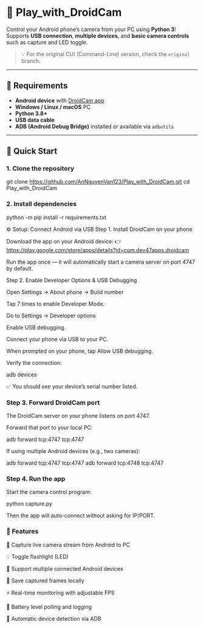 # 🎥 Play_with_DroidCam

Control your Android phone’s camera from your PC using **Python 3**!  
Supports **USB connection**, **multiple devices**, and **basic camera controls** such as capture and LED toggle.

> 💡 For the original CUI (Command-Line) version, check the `original` branch.

---

## 📱 Requirements

- **Android device** with [DroidCam app](https://play.google.com/store/apps/details?id=com.dev47apps.droidcam)
- **Windows / Linux / macOS** PC
- **Python 3.8+**
- **USB data cable**
- **ADB (Android Debug Bridge)** installed or available via `adbutils`

---

## 🚀 Quick Start

### 1. Clone the repository

git clone https://github.com/AnNguyenVan123/Play_with_DroidCam.git
cd Play_with_DroidCam


### 2. Install dependencies
python -m pip install -r requirements.txt

⚙️ Setup: Connect Android via USB
Step 1. Install DroidCam on your phone

Download the app on your Android device:
👉 https://play.google.com/store/apps/details?id=com.dev47apps.droidcam

Run the app once — it will automatically start a camera server on port 4747 by default.

Step 2. Enable Developer Options & USB Debugging

Open Settings → About phone → Build number

Tap 7 times to enable Developer Mode.

Go to Settings → Developer options

Enable USB debugging.

Connect your phone via USB to your PC.

When prompted on your phone, tap Allow USB debugging.

Verify the connection:

adb devices


✅ You should see your device’s serial number listed.

### Step 3. Forward DroidCam port

The DroidCam server on your phone listens on port 4747.

Forward that port to your local PC:

adb forward tcp:4747 tcp:4747


If using multiple Android devices (e.g., two cameras):

adb forward tcp:4747 tcp:4747
adb forward tcp:4748 tcp:4747

### Step 4. Run the app

Start the camera control program:

python capture.py


Then the app will auto-connect without asking for IP/PORT.

### 🧠 Features

📸 Capture live camera stream from Android to PC

💡 Toggle flashlight (LED)

🔁 Support multiple connected Android devices

💾 Save captured frames locally

⚡ Real-time monitoring with adjustable FPS

🔋 Battery level polling and logging

🔌 Automatic device detection via ADB


